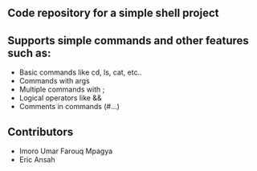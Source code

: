 ## Code repository for a simple shell project

## Supports simple commands and other features such as:
* Basic commands like cd, ls, cat, etc..
* Commands with args
* Multiple commands with ;
* Logical operators like &&
* Comments in commands (#...)

## Contributors
* Imoro Umar Farouq Mpagya
* Eric Ansah

